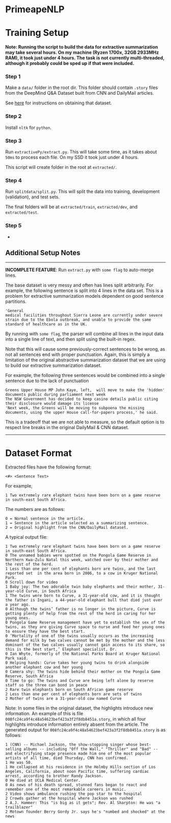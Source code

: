 # PrimeapeNLP

# Training Setup

**Note: Running the script to build the data for extractive summarization may take several hours. On my machine (Ryzen 1700x, 32GB 2933MHz RAM), it took just under  4 hours. The task is not currently multi-threaded, although it probably could be sped up if that were included.**

### Step 1

Make a `data/` folder in the root dir. This folder should contain `.story` files from the DeepMind Q&A Dataset built from CNN and DailyMail articles.

See [here](https://github.com/abisee/cnn-dailymail) for instructions on obtaining that dataset.

### Step 2

Install `nltk` for `python`.

### Step 3

Run `extractivePy/extract.py`. This will take some time, as it takes about `50ms` to process each file. On my SSD it took just under 4 hours.

This script will create folder in the root at `extracted/`.

### Step 4

Run `splitdata/split.py`. This will split the data into training, development (validation), and test sets.

The final folders will be at `extracted/train`, `extracted/dev`, and `extracted/test`.

### Step 5

-

## Additional Setup Notes

-----

**INCOMPLETE FEATURE**: Run `extract.py` with `some flag` to auto-merge lines. 

The base dataset is very messy and often has lines split arbitrarily. For example, the following sentence is split into 4 lines in the data set. This is a problem for extractive summarization models dependent on good sentence partitions.

```
'General
medical facilities throughout Sierra Leone are currently under severe
strain due to the Ebola outbreak, and unable to provide the same
standard of healthcare as in the UK.
```

By running with `some flag`, the parser will combine all lines in the input data into a single line of text, and then split using the built-in regex.

Note that this will cause some previously-correct sentences to be wrong, as not all sentences end with proper punctuation. Again, this is simply a limitation of the original abstractive summarization dataset that we are using to build our extractive summarization dataset.

For example, the following three sentences would be combined into a single sentence due to the lack of punctuation

```
Greens Upper House MP John Kaye, left,  will move to make the 'hidden' documents public during parliament next week
The NSW Government has decided to keep casino details public citing their disclosure would damage its license 
'Next week, the Greens will be moving to subpoena the missing documents, using the upper House call-for-papers process,' he said.
```

This is a tradeoff that we are not able to measure, so the default option is to respect line breaks in the original DailyMail & CNN dataset.

-----

# Dataset Format

Extracted files have the following format:

`<#> <Sentence Text>`

For example,

`1 Two extremely rare elephant twins have been born on a game reserve in south-east South Africa.`

The numbers are as follows:

```
0 = Normal sentence in the article.
1 = Sentence in the article selected as a summarizing sentence.
2 = Original highlight from the CNN/DailyMail dataset.
```

A typical output file:

```
1 Two extremely rare elephant twins have been born on a game reserve in south-east South Africa.
0 The unnamed babies were spotted on the Pongola Game Reserve in Northern Kwa-Zulu Natal this week, watched over by their mother and the rest of the herd.
1 Less than one per cent of elephants born are twins, and the last reported set  in the area born in 2006, to a cow in Kruger National Park.
0 Scroll down for video
1 Baby joy: The two adorable twin baby elephants and their mother, 31-year-old Curve, in South Africa
1 The twins were born to Curve, a 31-year-old cow, and it is thought the father is Ingani, a 44-year-old elephant bull that died just over a year ago.
0 Although the twins’ father is no longer in the picture, Curve is getting plenty of help from the rest of the herd in caring for her young ones.
0 Pongola Game Reserve management have yet to establish the sex of the twins, as they are giving Curve space to nurse and feed her young ones to ensure they have the best start.
0 ‘Mortality of one of the twins usually occurs as the increasing demand for milk by two calves cannot be met by the mother and the less dominant of the two calves usually cannot gain access to its share, so this is the best start,’ Elephant specialist, Dr.
0 Ian Whyte, formerly of the National Parks Board at Kruger National Park said.
0 Helping hands: Curve takes her young twins to drink alongside another elephant cow and her young
0 Camera shy: The twins hide behind their mother on the Pongola Game Reserve, South Africa
0 Time to go: The twins and Curve are being left alone by reserve staff so the three can bond in peace
2 Rare twin elephants born on South African game reserve
2 Less than one per cent of elephants born are sets of twins
2 Mother of twins are a 31-year-old cow named Curve
```

Note: In some files in the original dataset, the highlights introduce new information. An example of this is file `008fc24ca9f4c48a54623bef423a3f2f8db8451a.story`, in which all four highlights introduce information entirely absent from the article. The generated output for `008fc24ca9f4c48a54623bef423a3f2f8db8451a.story` is as follows:

```
1 (CNN) -- Michael Jackson, the show-stopping singer whose best-selling albums -- including "Off the Wall," "Thriller" and "Bad" -- and electrifying stage presence made him one of the most popular artists of all time, died Thursday, CNN has confirmed.
1 He was 50.
1 He collapsed at his residence in the Holmby Hills section of Los Angeles, California, about noon Pacific time, suffering cardiac arrest, according to brother Randy Jackson.
0 He died at UCLA Medical Center.
0 As news of his death spread, stunned fans began to react and remember one of the most remarkable careers in music.
2 Video shows ambulance rushing the pop star to the hospital
2 Crowds gather at the hospital where Jackson was rushed
2 A.J. Hammer: This "is big as it gets"; Rev. Al Sharpton: He was "a trailblazer"
2 Motown founder Berry Gordy Jr. says he's "numbed and shocked" at the news
```

